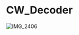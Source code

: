 # CW_Decoder

![IMG_2406](https://user-images.githubusercontent.com/52347942/75148070-19c4b000-5742-11ea-8e75-60770be697b3.jpg)

